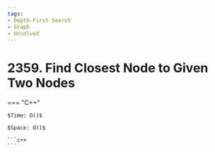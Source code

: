 ```yaml
---
tags:
- Depth-First Search
- Graph
- Unsolved
---
```



# 2359. Find Closest Node to Given Two Nodes

=== "C++"

    $Time: O()$

    $Space: O()$

    ```c++
    ```